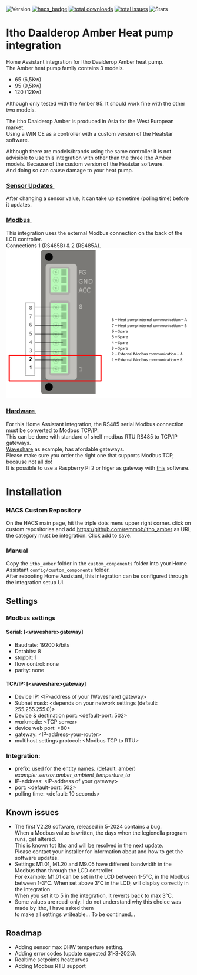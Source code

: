 ![Version](https://img.shields.io/github/v/release/remmob/itho_amber)
[![hacs_badge](https://img.shields.io/badge/HACS-Default-orange.svg 'Default Home Assistant comunity store')](https://github.com/custom-components/hacs)
[![total downloads](https://img.shields.io/github/downloads/remmob/itho_amber/total 'total downloads')](https://github.com/remmob/itho_amber/releases)
[![total issues](https://img.shields.io/github/issues/remmob/itho_amber 'total issues the integration')](https://github.com/remmob/itho_amber/issues)
![Stars](https://img.shields.io/github/stars/remmob/itho_amber)

# Itho Daalderop Amber Heat pump integration
Home Assistant integration for Itho Daalderop Amber heat pump.<br>
The Amber heat pump family contains 3 models.
- 65 (6,5Kw)
- 95 (9,5Kw)
- 120 (12Kw)

Although only tested with the Amber 95. It should work fine with the other two models.

The Itho Daalderop Amber is produced in Asia for the West European market.<br>
Using a WIN CE as a controller with a custom version of the Heatstar software.

Although there are models/brands using the same controller it is not advisible
to use this integration with other than the three Itho Amber models.
Because of the custom version of the Heatstar software.<br>And
doing so can cause damage to your heat pump.
### <u>Sensor Updates&nbsp;</u>
After changing a sensor value, it can take up sometime (poling time) before it updates.
### <u>Modbus&nbsp;</u>
This integration uses the external Modbus connection on the back of the LCD controller.<br>Connections 1 (RS485B) & 2 (RS485A). 
![Modbus connections](images/Amber%20Modbus%20connection.png)
### <u>Hardware&nbsp;</u>
For this Home Assistant integration, the RS485 serial Modbus connection must be converted to Modbus TCP/IP.<br>
This can be done with standard of shelf modbus RTU RS485 to TCP/IP gateways.<br>
[Waveshare](https://www.waveshare.com) as example, has afordable gateways.<br>
Please make sure you order the right one that supports Modbus TCP, because not all do!<br>
It is possible to use a Raspberry Pi 2 or higer as gateway with 
[this](https://github.com/3cky/mbusd) software.

# Installation
### HACS Custom Repository
On the HACS main page, hit the triple dots menu upper right corner.
click on custom repositories and add https://github.com/remmob/itho_amber as URL
the category must be integration. Click add to save.

### Manual 
Copy the `itho_amber` folder in the `custom_components` folder into your Home Assistant `config/custom_components` folder.<br>
After rebooting Home Assistant, this integration can be configured through the integration setup UI.

## Settings
### Modbus settings
#### Serial: \[\<waveshare\>gateway\]
- Baudrate: 19200 k/bits
- Databits: 8
- stopbit: 1
- flow control: none
- parity: none
#### TCP/IP: \[\<waveshare\>gateway\]
- Device IP: \<IP-address of your (Waveshare) gateway\>
- Subnet mask: \<depends on your network settings (default: 255.255.255.0)>
- Device & destination port: \<default-port: 502\>
- workmode: \<TCP server\>
- device web port: \<80\>
- gateway: \<IP-address-your-router\>
- multihost settings protocol: \<Modbus TCP to RTU\>
### Integration:
- prefix: used for the entity names. (default: amber)<br>
    <i>example: sensor.amber_ambient_temperture_ta</i>
- IP-address: \<IP-address of your gateway\>
- port: \<default-port: 502\> 
- polling time: \<default: 10 seconds\>

## Known issues
-   The first V2.29 software, released in 5-2024 contains a bug.<br>
    When a Modbus value is written, the days when the legionella program 
    runs, get altered.<br>
    This is known tot Itho and will be resolved in the next update.<br>
    Please contact your installer for information about and how to get the software updates.
-   Settings M1.01, M1.20 and M9.05 have different bandwidth in the Modbus 
    than through the LCD controller.<br>
    For example: M1.01 can be set in the LCD between 1-5°C, in the Modbus
    between 1-3°C. When set above 3°C in the LCD, will display correctly in the integration<br>
    When you set it to 5 in the integration, it reverts back to max 3°C.
-   Some values are read-only. I do not understand why this choice was made by 
    Itho, I have asked them<br> to make all settings writeable... To be continued... 

## Roadmap
- Adding sensor max DHW temperture setting.
- Adding error codes (update expected 31-3-2025).
- Realtime setpoints heatcurves
- Adding Modbus RTU support
  


